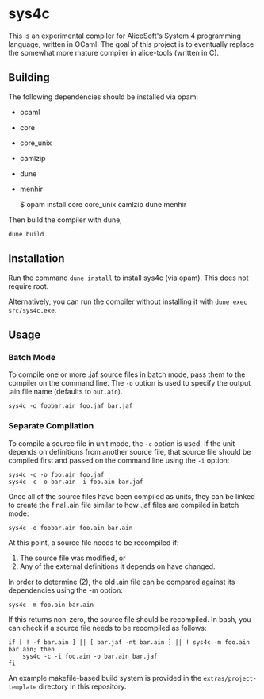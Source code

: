 sys4c
=====

This is an experimental compiler for AliceSoft's System 4 programming language,
written in OCaml. The goal of this project is to eventually replace the
somewhat more mature compiler in alice-tools (written in C).

Building
--------

The following dependencies should be installed via opam:

* ocaml
* core
* core\_unix
* camlzip
* dune
* menhir

    $ opam install core core_unix camlzip dune menhir

Then build the compiler with dune,

    dune build

Installation
------------

Run the command `dune install` to install sys4c (via opam). This does not
require root.

Alternatively, you can run the compiler without installing it with
`dune exec src/sys4c.exe`.

Usage
-----

### Batch Mode

To compile one or more .jaf source files in batch mode, pass them to the
compiler on the command line. The `-o` option is used to specify the output
.ain file name (defaults to `out.ain`).

    sys4c -o foobar.ain foo.jaf bar.jaf

### Separate Compilation

To compile a source file in unit mode, the `-c` option is used. If the unit
depends on definitions from another source file, that source file should be
compiled first and passed on the command line using the `-i` option:

    sys4c -c -o foo.ain foo.jaf
    sys4c -c -o bar.ain -i foo.ain bar.jaf

Once all of the source files have been compiled as units, they can be linked
to create the final .ain file similar to how .jaf files are compiled in batch
mode:

    sys4c -o foobar.ain foo.ain bar.ain

At this point, a source file needs to be recompiled if:
  1. The source file was modified, or
  2. Any of the external definitions it depends on have changed.

In order to determine (2), the old .ain file can be compared against its
dependencies using the -m option:

    sys4c -m foo.ain bar.ain

If this returns non-zero, the source file should be recompiled.
In bash, you can check if a source file needs to be recompiled as follows:

    if [ ! -f bar.ain ] || [ bar.jaf -nt bar.ain ] || ! sys4c -m foo.ain bar.ain; then
        sys4c -c -i foo.ain -o bar.ain bar.jaf
    fi

An example makefile-based build system is provided in the
`extras/project-template` directory in this repository.
